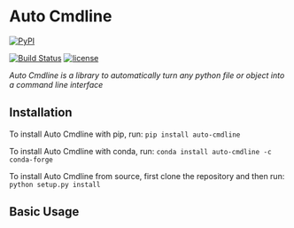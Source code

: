 # Auto Cmdline 

[![PyPI](https://img.shields.io/pypi/pyversions/auto-cmdline.svg?style=plastic)](https://github.com/google/auto-cmdline)

[![Build Status](https://travis-ci.org/unsupo/auto-cmdline.svg?branch=master)](https://travis-ci.org/unsupo/auto-cmdline)
[![license](https://img.shields.io/github/license/mashape/apistatus.svg?maxAge=2592000)](https://github.com/unsupo/auto-cmdline/blob/master/LICENSE)


_Auto Cmdline is a library to automatically turn any python
file or object into a command line interface_

## Installation

To install Auto Cmdline with pip, run: `pip install auto-cmdline`

To install Auto Cmdline with conda, run: `conda install auto-cmdline -c conda-forge`

To install Auto Cmdline from source, first clone the repository and then run:
`python setup.py install`

## Basic Usage


